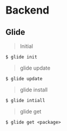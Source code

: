 # Backend

## Glide
> Initial
```
$ glide init
```

> glide update
```
$ glide update
```

> glide install
```
$ glide intiall
```

> glide get
```
$ glide get <package>
```